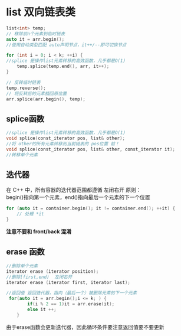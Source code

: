 # list 双向链表类
```c++
list<int> temp;
// 移除前n个元素到临时链表
auto it = arr.begin();
//使用自动类型匹配 auto声明节点，it++/--即可切换节点

for (int i = 0; i < k; ++i) {
//splice 是操作list元素转移的高效函数，几乎都是O(1)
    temp.splice(temp.end(), arr, it++);
}

// 反转临时链表
temp.reverse();
// 将反转后的元素插回原位置
arr.splice(arr.begin(), temp);
```


## splice函数
```c++
//splice 是操作list元素转移的高效函数，几乎都是O(1)
void splice(const_iterator pos, list& other);
//将 other的所有元素转移到当前链表的 pos位置 前！
void splice(const_iterator pos, list& other, const_iterator it);
//转移单个元素
```

## 迭代器
在 C++ 中，所有容器的迭代器范围都遵循 ​​左闭右开​​ 原则：  
begin()指向第一个元素，end()指向​​最后一个元素的下一个位置
```cpp
for (auto it = container.begin(); it != container.end(); ++it) {
    // 处理 *it
}
```

**注意不要和 front/back 混淆**
## erase 函数
```cpp
//删除单个元素
iterator erase (iterator position);
//删除[first,end)  左闭右开
iterator erase (iterator first, iterator last);

//返回值 返回迭代器，指向（最后一个）被删除元素的下一个元素
 for(auto it = arr.begin();i <= k; ) {
        if(i % 2 == 1)it = arr.erase(it);
        else it ++;
    }
```
由于erase函数会更新迭代器，因此循环条件要注意返回值要不要更新
